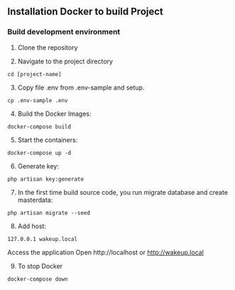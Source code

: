 ## Installation Docker to build Project
### Build development environment
1. Clone the repository

2. Navigate to the project directory
```
cd [project-name]
```

3. Copy file .env from .env-sample and setup.
```
cp .env-sample .env
```

4. Build the Docker Images: <br>
```
docker-compose build
```

5. Start the containers: <br>
```
docker-compose up -d
```

6. Generate key:<br>
```
php artisan key:generate
```

7. In the first time build source code, you run migrate database and create masterdata: <br>
```
php artisan migrate --seed
```

8. Add host:<br>
```
127.0.0.1 wakeup.local
```
Access the application Open http://localhost or http://wakeup.local

9. To stop Docker
```
docker-compose down
```
